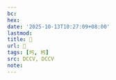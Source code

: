 ```yaml
---
bc:
hex:
date: '2025-10-13T10:27:09+08:00'
lastmod:
title: 􂶜
url: 􂶜
tags: [圬, 杇]
src: DCCV, DCCV
note:
---
```

